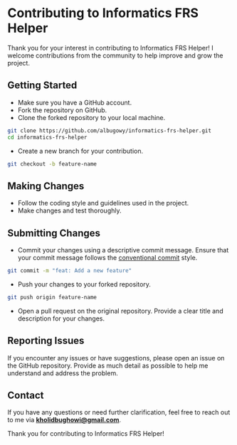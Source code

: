 # Contributing to Informatics FRS Helper

Thank you for your interest in contributing to Informatics FRS Helper! I welcome contributions from the community to help improve and grow the project.

## Getting Started

- Make sure you have a GitHub account.
- Fork the repository on GitHub.
- Clone the forked repository to your local machine.

```bash
git clone https://github.com/albugowy/informatics-frs-helper.git
cd informatics-frs-helper
```

- Create a new branch for your contribution.

```bash
git checkout -b feature-name
```

## Making Changes
- Follow the coding style and guidelines used in the project.
- Make changes and test thoroughly.

## Submitting Changes

- Commit your changes using a descriptive commit message. Ensure that your commit message follows the [conventional commit](https://www.conventionalcommits.org/en/v1.0.0/) style.

```bash
git commit -m "feat: Add a new feature"
```

- Push your changes to your forked repository.

```bash
git push origin feature-name
```

- Open a pull request on the original repository. Provide a clear title and description for your changes.

## Reporting Issues

If you encounter any issues or have suggestions, please open an issue on the GitHub repository. Provide as much detail as possible to help me understand and address the problem.

## Contact

If you have any questions or need further clarification, feel free to reach out to me via **kholidbughowi@gmail.com**.

Thank you for contributing to Informatics FRS Helper!
